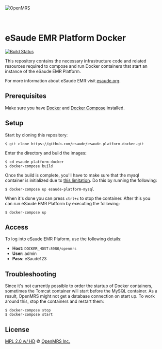 <br/><br/><br/>
<img src="https://s3-eu-west-1.amazonaws.com/esaude/images/esaude-site-header.png" alt="OpenMRS"/>
<br/><br/><br/>

# eSaude EMR Platform Docker

[![Build Status](https://travis-ci.org/esaude/esaude-platform-docker.svg?branch=master)](https://travis-ci.org/esaude/esaude-platform-docker)

This repository contains the necessary infrastructure code and related resources
required to compose and run Docker containers that start an instance
of the eSaude EMR Platform.

For more information about eSaude EMR visit [esaude.org](http://www.esaude.org/).

## Prerequisites

Make sure you have [Docker](https://docs.docker.com/) and [Docker Compose](https://docs.docker.com/compose/install/) installed.

## Setup

Start by cloning this repository:

````
$ git clone https://github.com/esaude/esaude-platform-docker.git
````

Enter the directory and build the images:

````
$ cd esaude-platform-docker
$ docker-compose build
````

Once the build is complete, you'll have to make sure that the mysql container
is initialized due to [this limitation](https://github.com/docker-library/mysql/issues/81).
Do this by running the following:

````
$ docker-compose up esaude-platform-mysql
````

When it's done you can press `ctrl+c` to stop the container. After this you can
run eSaude EMR Platform by executing the following:

````
$ docker-compose up
````

## Access

To log into eSaude EMR Plaform, use the following details:

* **Host**: `DOCKER_HOST:8080/openmrs`
* **User**: admin
* **Pass**: eSaude123

## Troubleshooting

Since it's not currently possible to order the startup of Docker containers, sometimes the Tomcat container will start before the MySQL container. As a result, OpenMRS might not get a database connection on start up. To work around this, stop the containers and restart them:

````
$ docker-compose stop
$ docker-compose start
````

## License

[MPL 2.0 w/ HD](http://openmrs.org/license/) © [OpenMRS Inc.](http://www.openmrs.org/)
